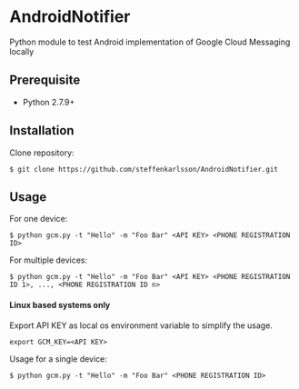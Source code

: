 # AndroidNotifier
Python module to test Android implementation of Google Cloud Messaging locally

## Prerequisite
* Python 2.7.9+

## Installation
Clone repository:

    $ git clone https://github.com/steffenkarlsson/AndroidNotifier.git

## Usage
For one device:

    $ python gcm.py -t "Hello" -m "Foo Bar" <API KEY> <PHONE REGISTRATION ID>

For multiple devices:

    $ python gcm.py -t "Hello" -m "Foo Bar" <API KEY> <PHONE REGISTRATION ID 1>, ..., <PHONE REGISTRATION ID n> 

#### Linux based systems only
Export API KEY as local os environment variable to simplify the usage.

    export GCM_KEY=<API KEY>
    
Usage for a single device:

    $ python gcm.py -t "Hello" -m "Foo Bar" <PHONE REGISTRATION ID>

